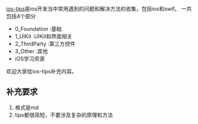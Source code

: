 [ios-tips](https://github.com/coolnameismy/ios-tips)是ios开发当中常用遇到的问题和解决方法的收集，包括ios和swif。
一共包括4个部分


-   0_Foundation :基础
-   1_UIKit :UIKit和界面相关
-   2_ThirdParty :第三方控件
-   3_Other :其他
-	iOS学习资源

欢迎大家给ios-tips补充内容。

## 补充要求
1.  格式是md
2.  tips都很简短，不要涉及复杂的原理和方法

